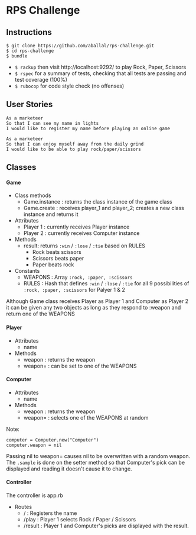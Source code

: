 # RPS Challenge

Instructions
---

```
$ git clone https://github.com/aballal/rps-challenge.git
$ cd rps-challenge
$ bundle
```

- `$ rackup` then visit http://localhost:9292/ to play Rock, Paper, Scissors
- `$ rspec` for a summary of tests, checking that all tests are passing and test coverage (100%)
- `$ rubocop` for code style check (no offenses)


User Stories
---

```
As a marketeer
So that I can see my name in lights
I would like to register my name before playing an online game

As a marketeer
So that I can enjoy myself away from the daily grind
I would like to be able to play rock/paper/scissors
```

Classes
---

#### Game

* Class methods
  * Game.instance : returns the class instance of the game class
  * Game.create : receives player_1 and player_2; creates a new class instance and returns it
* Attributes
  * Player 1 : currently receives Player instance
  * Player 2 : currently receives Computer instance
* Methods
  * result: returns `:win` / `:lose` / `:tie` based on RULES
    - Rock beats scissors
    - Scissors beats paper
    - Paper beats rock
* Constants
  * WEAPONS : Array `:rock, :paper, :scissors`
  * RULES : Hash that defines `:win` / `:lose` / `:tie` for all 9 possibilities of `:rock, :paper, :scissors` for Palyer 1 & 2

Although Game class receives Player as Player 1 and Computer as Player 2 it can be given any two objects as long as they respond to :weapon and return one of the WEAPONS

#### Player

* Attributes
  * name
* Methods
  * weapon : returns the weapon
  * weapon= : can be set to one of the WEAPONS  

#### Computer

* Attributes
  * name
* Methods
  * weapon : returns the weapon
  * weapon= : selects one of the WEAPONS at random

Note:
```
computer = Computer.new("Computer")
computer.weapon = nil
```

Passing nil to weapon= causes nil to be overwritten with a random weapon. The `.sample` is done on the setter method so that Computer's pick can be displayed and reading it doesn't cause it to change.

#### Controller

The controller is app.rb
* Routes
  * / : Registers the name
  * /play : Player 1 selects Rock / Paper / Scissors
  * /result : Player 1 and Computer's picks are displayed with the result.

  
